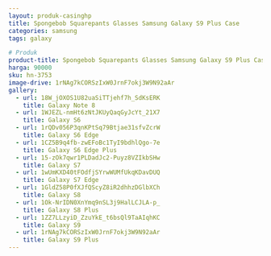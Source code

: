 ```yaml
---
layout: produk-casinghp
title: Spongebob Squarepants Glasses Samsung Galaxy S9 Plus Case
categories: samsung
tags: galaxy

# Produk
product-title: Spongebob Squarepants Glasses Samsung Galaxy S9 Plus Case
harga: 90000
sku: hn-3753
image-drive: 1rNAg7kCORSzIxW0JrnF7okj3W9N92aAr
gallery:
  - url: 18W_jOXOS1U82uaSiTTjehf7h_SdKsERK
    title: Galaxy Note 8
  - url: 1WJEZL-nmHt6zNtJKUyQaqGyJcYt_21X7
    title: Galaxy S6
  - url: 1rQDv056P3qnKPtSq79Btjae31sfvZcrW
    title: Galaxy S6 Edge
  - url: 1CZ5B9q4fb-zwEFoBc1TyI9bdhlQgo-7e
    title: Galaxy S6 Edge Plus
  - url: 15-zOk7qwr1PLDadJc2-Puyz8VZIkbSHw
    title: Galaxy S7
  - url: 1wUmKXD40tFOdfjSYrwWUMfUkqKDavDUQ
    title: Galaxy S7 Edge
  - url: 1GldZ58P0fXJfQScyZ8iR2dhhzDGlbXCh
    title: Galaxy S8
  - url: 1Ok-NrIDN0XnYmq9nSL3j9HalLCJLA-p_
    title: Galaxy S8 Plus
  - url: 1ZZ7LLzyiD_ZzuYkE_t6bsQl9TaAIqhKC
    title: Galaxy S9
  - url: 1rNAg7kCORSzIxW0JrnF7okj3W9N92aAr
    title: Galaxy S9 Plus
---
```

